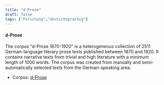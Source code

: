 ```yaml
---
title: "d-Prose"
draft: false
tags: ["Forschung","deutschsprachig"]
---
```


#### d-Prose

The corpus "d-Prose 1870-1920" is a heterogeneous collection of 2511 German-language literary prose texts published between 1870 and 1920. It contains narrative texts from trivial and high literature with a minimum length of 1000 words. The corpus was created from manually and semi-automatically selected texts from the German-speaking area.

* Corpus: [d-Prose](https://zenodo.org/record/4315209#.X_8CsuhKhhE)